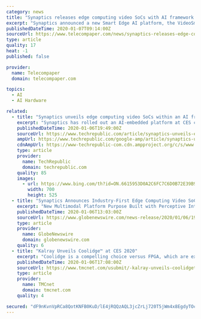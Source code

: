 ```yaml
---
category: news
title: "Synaptics releases edge computing video SoCs with AI framework at CES 2020"
excerpt: "Synaptics announced a new Smart Edge AI platform, the VideoSmart VS600 family of multimedia system on a chip (SoC) products that combines a CPU, NPU, and GPU into a single software-enriched SoC. The VS600 family is designed specifically with human ..."
publishedDateTime: 2020-01-07T09:14:00Z
sourceUrl: https://www.telecompaper.com/news/synaptics-releases-edge-computing-video-socs-with-ai-framework-at-ces-2020--1321832
type: article
quality: 17
heat: -1
published: false

provider:
  name: Telecompaper
  domain: telecompaper.com

topics:
  - AI
  - AI Hardware

related:
  - title: "Synaptics unveils edge computing video SoCs within an AI framework at CES 2020"
    excerpt: "Synaptics has rolled out an AI-embedded platform at CES called the VideoSmart VS600 family of multimedia system on a chip (SoC) offerings with a CPU, NPU, and GPU. The VS600 family is designed with what Synaptics calls \"human perceptive intelligence for a new generation of smart displays, smart cameras, video soundbars, set-top-boxes ..."
    publishedDateTime: 2020-01-06T19:49:00Z
    sourceUrl: https://www.techrepublic.com/article/synaptics-unveils-edge-computing-video-socs-within-an-ai-framework-at-ces-2020/
    ampUrl: https://www.techrepublic.com/google-amp/article/synaptics-unveils-edge-computing-video-socs-within-an-ai-framework-at-ces-2020/
    cdnAmpUrl: https://www-techrepublic-com.cdn.ampproject.org/c/s/www.techrepublic.com/google-amp/article/synaptics-unveils-edge-computing-video-socs-within-an-ai-framework-at-ces-2020/
    type: article
    provider:
      name: TechRepublic
      domain: techrepublic.com
    quality: 85
    images:
      - url: https://www.bing.com/th?id=ON.6615953D0A2C6FC7C6D0B72E39B9E6A9
        width: 700
        height: 525
  - title: "Synaptics Announces Industry-First Edge Computing Video SoCs with Secure AI Framework at CES 2020"
    excerpt: "New Multimodal Platform Purpose Built with Perceptive Intelligence for Applications Including Smart Displays, Smart Cameras, Video Soundbars, Media Streamers"
    publishedDateTime: 2020-01-06T13:03:00Z
    sourceUrl: https://www.globenewswire.com/news-release/2020/01/06/1966410/0/en/Synaptics-Announces-Industry-First-Edge-Computing-Video-SoCs-with-Secure-AI-Framework-at-CES-2020.html
    type: article
    provider:
      name: GlobeNewswire
      domain: globenewswire.com
    quality: 6
  - title: "Kalray Unveils Coolidge™ at CES 2020"
    excerpt: "Coolidge is a compelling choice versus FPGA, which are expensive and difficult to program; GPU, which are tailored for mathematical algorithms; and AI processors, designed for AI only. Coolidge-based cards can be configured to deliver specialized acceleration performance in a wide set of demanding functions such as vision, signal processing ..."
    publishedDateTime: 2020-01-06T17:08:00Z
    sourceUrl: https://www.tmcnet.com/usubmit/-kalray-unveils-coolidgetrade-ces-2020-/2020/01/06/9076659.htm
    type: article
    provider:
      name: TMCnet
      domain: tmcnet.com
    quality: 4

secured: "dF9nKvnVpRCa8QotKNFB0KuD/lE4jRQQzAQL3jcZrLj720T5jWm4x8EgdyTOch9SP9ij+/zzuHQFAJQzwla8ESXPaPmZ8WWGQbODtOqGgmGWK0Bt+H+WhNh+dE7i2h48vQN3mx2l6Zy+KdQ+6/I1uhoa4SSB7rQFo0UpU8VTvpzdx+SzNNLRswC2S71JlKTSoPcXRB66omtWBAxTlLLaYumXO6Rt6A0matFmBJ52I/44RSjID8SiOzqvtegMtu4q5o8x2OcGRdZr2Kk+xR9c4A==;lA+fP/TXN6aXzct1xD+K/Q=="
---
```



